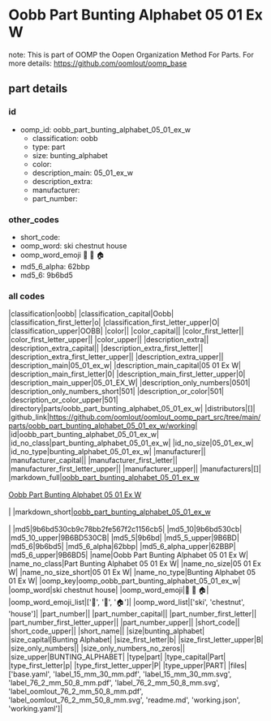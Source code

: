 # Oobb Part Bunting Alphabet 05 01 Ex W  

note: This is part of OOMP the Oopen Organization Method For Parts. For more details: https://github.com/oomlout/oomp_base

##  part details





### id
* oomp_id: oobb_part_bunting_alphabet_05_01_ex_w
  * classification: oobb
  * type: part
  * size: bunting_alphabet
  * color: 
  * description_main: 05_01_ex_w
  * description_extra: 
  * manufacturer: 
  * part_number: 

### other_codes
* short_code: 
* oomp_word: ski chestnut house
* oomp_word_emoji :ski: :chestnut: :house:
* md5_6_alpha: 62bbp
* md5_6: 9b6bd5

### all codes 
|classification|oobb|
|classification_capital|Oobb|
|classification_first_letter|o|
|classification_first_letter_upper|O|
|classification_upper|OOBB|
|color||
|color_capital||
|color_first_letter||
|color_first_letter_upper||
|color_upper||
|description_extra||
|description_extra_capital||
|description_extra_first_letter||
|description_extra_first_letter_upper||
|description_extra_upper||
|description_main|05_01_ex_w|
|description_main_capital|05 01 Ex W|
|description_main_first_letter|0|
|description_main_first_letter_upper|0|
|description_main_upper|05_01_EX_W|
|description_only_numbers|0501|
|description_only_numbers_short|501|
|description_or_color|501|
|description_or_color_upper|501|
|directory|parts/oobb_part_bunting_alphabet_05_01_ex_w|
|distributors|[]|
|github_link|https://github.com/oomlout/oomlout_oomp_part_src/tree/main/parts/oobb_part_bunting_alphabet_05_01_ex_w/working|
|id|oobb_part_bunting_alphabet_05_01_ex_w|
|id_no_class|part_bunting_alphabet_05_01_ex_w|
|id_no_size|05_01_ex_w|
|id_no_type|bunting_alphabet_05_01_ex_w|
|manufacturer||
|manufacturer_capital||
|manufacturer_first_letter||
|manufacturer_first_letter_upper||
|manufacturer_upper||
|manufacturers|[]|
|markdown_full|[oobb_part_bunting_alphabet_05_01_ex_w](https://github.com/oomlout/oomlout_oomp_part_src/tree/main/parts/oobb_part_bunting_alphabet_05_01_ex_w/working)<br>[](https://github.com/oomlout/oomlout_oomp_part_src/tree/main/parts/oobb_part_bunting_alphabet_05_01_ex_w/working)<br>[Oobb Part Bunting Alphabet 05 01 Ex W](https://github.com/oomlout/oomlout_oomp_part_src/tree/main/parts/oobb_part_bunting_alphabet_05_01_ex_w/working)<br><br>|
|markdown_short|[oobb_part_bunting_alphabet_05_01_ex_w](https://github.com/oomlout/oomlout_oomp_part_src/tree/main/parts/oobb_part_bunting_alphabet_05_01_ex_w/working)<br><br>|
|md5|9b6bd530cb9c78bb2fe567f2c1156cb5|
|md5_10|9b6bd530cb|
|md5_10_upper|9B6BD530CB|
|md5_5|9b6bd|
|md5_5_upper|9B6BD|
|md5_6|9b6bd5|
|md5_6_alpha|62bbp|
|md5_6_alpha_upper|62BBP|
|md5_6_upper|9B6BD5|
|name|Oobb Part Bunting Alphabet 05 01 Ex W|
|name_no_class|Part Bunting Alphabet 05 01 Ex W|
|name_no_size|05 01 Ex W|
|name_no_size_short|05 01 Ex W|
|name_no_type|Bunting Alphabet 05 01 Ex W|
|oomp_key|oomp_oobb_part_bunting_alphabet_05_01_ex_w|
|oomp_word|ski chestnut house|
|oomp_word_emoji|:ski: :chestnut: :house:|
|oomp_word_emoji_list|[':ski:', ':chestnut:', ':house:']|
|oomp_word_list|['ski', 'chestnut', 'house']|
|part_number||
|part_number_capital||
|part_number_first_letter||
|part_number_first_letter_upper||
|part_number_upper||
|short_code||
|short_code_upper||
|short_name||
|size|bunting_alphabet|
|size_capital|Bunting Alphabet|
|size_first_letter|b|
|size_first_letter_upper|B|
|size_only_numbers||
|size_only_numbers_no_zeros||
|size_upper|BUNTING_ALPHABET|
|type|part|
|type_capital|Part|
|type_first_letter|p|
|type_first_letter_upper|P|
|type_upper|PART|
|files|['base.yaml', 'label_15_mm_30_mm.pdf', 'label_15_mm_30_mm.svg', 'label_76_2_mm_50_8_mm.pdf', 'label_76_2_mm_50_8_mm.svg', 'label_oomlout_76_2_mm_50_8_mm.pdf', 'label_oomlout_76_2_mm_50_8_mm.svg', 'readme.md', 'working.json', 'working.yaml']|
